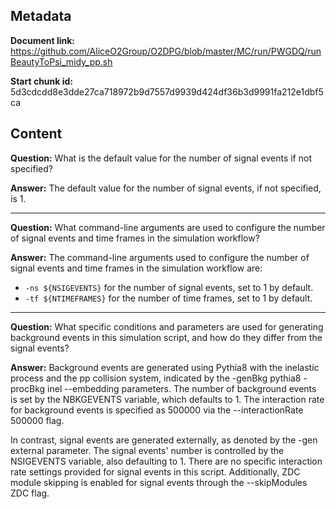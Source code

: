 ## Metadata

**Document link:** https://github.com/AliceO2Group/O2DPG/blob/master/MC/run/PWGDQ/runBeautyToPsi_midy_pp.sh

**Start chunk id:** 5d3cdcdd8e3dde27ca718972b9d7557d9939d424df36b3d9991fa212e1dbf5ca

## Content

**Question:** What is the default value for the number of signal events if not specified?

**Answer:** The default value for the number of signal events, if not specified, is 1.

---

**Question:** What command-line arguments are used to configure the number of signal events and time frames in the simulation workflow?

**Answer:** The command-line arguments used to configure the number of signal events and time frames in the simulation workflow are:

- `-ns ${NSIGEVENTS}` for the number of signal events, set to 1 by default.
- `-tf ${NTIMEFRAMES}` for the number of time frames, set to 1 by default.

---

**Question:** What specific conditions and parameters are used for generating background events in this simulation script, and how do they differ from the signal events?

**Answer:** Background events are generated using Pythia8 with the inelastic process and the pp collision system, indicated by the -genBkg pythia8 -procBkg inel --embedding parameters. The number of background events is set by the NBKGEVENTS variable, which defaults to 1. The interaction rate for background events is specified as 500000 via the --interactionRate 500000 flag. 

In contrast, signal events are generated externally, as denoted by the -gen external parameter. The signal events' number is controlled by the NSIGEVENTS variable, also defaulting to 1. There are no specific interaction rate settings provided for signal events in this script. Additionally, ZDC module skipping is enabled for signal events through the --skipModules ZDC flag.
